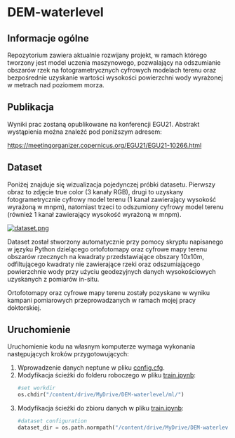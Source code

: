 # DEM-waterlevel

## Informacje ogólne
Repozytorium zawiera aktualnie rozwijany projekt, w ramach którego tworzony jest model uczenia maszynowego, pozwalający na odszumianie obszarów rzek na fotogrametrycznych cyfrowych modelach terenu oraz bezpośrednie uzyskanie wartości wysokości powierzchni wody wyrażonej w metrach nad poziomem morza.

## Publikacja
Wyniki prac zostaną opublikowane na konferencji EGU21. Abstrakt wystąpienia można znaleźć pod poniższym adresem:

https://meetingorganizer.copernicus.org/EGU21/EGU21-10266.html

## Dataset
Poniżej znajduje się wizualizacja pojedynczej próbki datasetu. Pierwszy obraz to zdjęcie true color (3 kanały RGB), drugi to uzyskany fotogrametrycznie cyfrowy model terenu (1 kanał zawierający wysokość wyrażoną w mnpm), natomiast trzeci to odszumiony cyfrowy model terenu (również 1 kanał zawierający wysokość wyrażoną w mnpm).

[![dataset.png](https://i.postimg.cc/bYQM3wDB/Microsoft-Teams-image.png)](https://postimg.cc/HjkBLHtw)

Dataset został stworzony automatycznie przy pomocy skryptu napisanego w języku Python dzielącego ortofotomapy oraz cyfrowe mapy terenu obszarów rzecznych na kwadraty przedstawiające obszary 10x10m, odfiltującego kwadraty nie zawierające rzeki oraz odszumiającego powierzchnie wody przy użyciu geodezyjnych danych wysokościowych uzyskanych z pomiarów in-situ.

Ortofotomapy oraz cyfrowe mapy terenu zostały pozyskane w wyniku kampani pomiarowych przeprowadzanych w ramach mojej pracy doktorskiej.

## Uruchomienie
Uruchomienie kodu na własnym komputerze wymaga wykonania następujących kroków przygotowujących:

1. Wprowadzenie danych neptune w pliku [config.cfg](ml/config.cfg).
2. Modyfikacja ścieżki do folderu roboczego w pliku [train.ipynb](ml/train.ipynb):
    ```Python
    #set workdir
    os.chdir("/content/drive/MyDrive/DEM-waterlevel/ml/")
    ```
3. Modyfikacja ścieżki do zbioru danych w pliku [train.ipynb](ml/train.ipynb):
    ```Python
    #dataset configuration
    dataset_dir = os.path.normpath("/content/drive/MyDrive/DEM-waterlevel/dataset")
    ```
